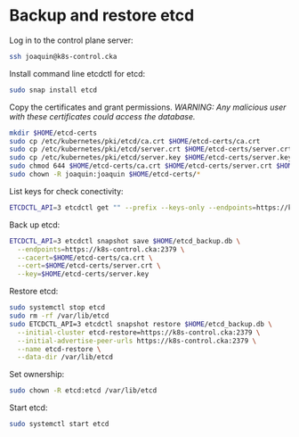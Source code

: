 # Backup and restore etcd

Log in to the control plane server:
```bash
ssh joaquin@k8s-control.cka
```

Install command line etcdctl for etcd:
```bash
sudo snap install etcd
```

Copy the certificates and grant permissions.
*WARNING: Any malicious user with these certificates could access the database.*
```bash
mkdir $HOME/etcd-certs
sudo cp /etc/kubernetes/pki/etcd/ca.crt $HOME/etcd-certs/ca.crt
sudo cp /etc/kubernetes/pki/etcd/server.crt $HOME/etcd-certs/server.crt
sudo cp /etc/kubernetes/pki/etcd/server.key $HOME/etcd-certs/server.key
sudo chmod 644 $HOME/etcd-certs/ca.crt $HOME/etcd-certs/server.crt $HOME/etcd-certs/server.key
sudo chown -R joaquin:joaquin $HOME/etcd-certs/*
```


List keys for check conectivity: 

```bash
ETCDCTL_API=3 etcdctl get "" --prefix --keys-only --endpoints=https://k8s-control.cka:2379 --cacert=$HOME/etcd-certs/ca.crt --cert=$HOME/etcd-certs/server.crt --key=$HOME/etcd-certs/server.key
```

Back up etcd:
```bash
ETCDCTL_API=3 etcdctl snapshot save $HOME/etcd_backup.db \
  --endpoints=https://k8s-control.cka:2379 \
  --cacert=$HOME/etcd-certs/ca.crt \
  --cert=$HOME/etcd-certs/server.crt \
  --key=$HOME/etcd-certs/server.key
```

Restore etcd:
```bash
sudo systemctl stop etcd
sudo rm -rf /var/lib/etcd
sudo ETCDCTL_API=3 etcdctl snapshot restore $HOME/etcd_backup.db \
  --initial-cluster etcd-restore=https://k8s-control.cka:2379 \
  --initial-advertise-peer-urls https://k8s-control.cka:2379 \
  --name etcd-restore \
  --data-dir /var/lib/etcd
```

Set ownership:
```bash
sudo chown -R etcd:etcd /var/lib/etcd
```

Start etcd:
```bash
sudo systemctl start etcd
```